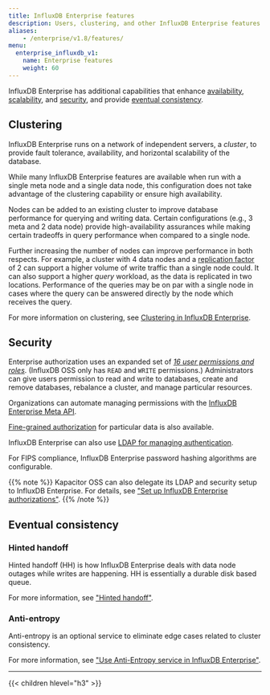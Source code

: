 ```yaml
---
title: InfluxDB Enterprise features
description: Users, clustering, and other InfluxDB Enterprise features.
aliases:
    - /enterprise/v1.8/features/
menu:
  enterprise_influxdb_v1:
    name: Enterprise features
    weight: 60
---
```


InfluxDB Enterprise has additional capabilities that enhance
[availability](#clustering),
[scalability](#clustering), and
[security](#security),
and provide [eventual consistency](#eventual-consistency).

## Clustering

InfluxDB Enterprise runs on a network of independent servers, a *cluster*,
to provide fault tolerance, availability, and horizontal scalability of the database.

While many InfluxDB Enterprise features are available
when run with a single meta node and a single data node, this configuration does not take advantage of the clustering capability
or ensure high availability.

Nodes can be added to an existing cluster to improve database performance for querying and writing data.
Certain configurations (e.g., 3 meta and 2 data node) provide high-availability assurances
while making certain tradeoffs in query performance when compared to a single node.

Further increasing the number of nodes can improve performance in both respects.
For example, a cluster with 4 data nodes and a [replication factor](https://docs.influxdata.com/enterprise_influxdb/v1/concepts/glossary/#replication-factor)
of 2 can support a higher volume of write traffic than a single node could.
It can also support a higher *query* workload, as the data is replicated
in two locations. Performance of the queries may be on par with a single
node in cases where the query can be answered directly by the node which
receives the query.

For more information on clustering, see [Clustering in InfluxDB Enterprise](/enterprise_influxdb/v1/concepts/clustering/).

## Security

Enterprise authorization uses an expanded set of [*16 user permissions and roles*](/enterprise_influxdb/v1/features/users/).
(InfluxDB OSS only has `READ` and `WRITE` permissions.)
Administrators can give users permission to read and write to databases,
create and remove databases, rebalance a cluster, and manage particular resources.

Organizations can automate managing permissions with the [InfluxDB Enterprise Meta API](/enterprise_influxdb/v1/administration/manage/security/authentication_and_authorization-api/).

[Fine-grained authorization](/enterprise_influxdb/v1/guides/fine-grained-authorization/)
for particular data is also available.

InfluxDB Enterprise can also use [LDAP for managing authentication](/enterprise_influxdb/v1/administration/manage/security/ldap/).

For FIPS compliance, InfluxDB Enterprise password hashing algorithms are configurable.

{{% note %}}
Kapacitor OSS can also delegate its LDAP and security setup to InfluxDB Enterprise.
For details, see ["Set up InfluxDB Enterprise authorizations"](/kapacitor/v1/administration/auth/influxdb-enterprise-auth/).
{{% /note %}}

## Eventual consistency

### Hinted handoff

Hinted handoff (HH) is how InfluxDB Enterprise deals with data node outages while writes are happening.
HH is essentially a durable disk based queue.

For more information, see ["Hinted handoff"](/enterprise_influxdb/v1/concepts/clustering/#hinted-handoff).

### Anti-entropy

Anti-entropy is an optional service to eliminate edge cases related to cluster consistency.

For more information, see ["Use Anti-Entropy service in InfluxDB Enterprise"](/enterprise_influxdb/v1/administration/anti-entropy/).

---

{{< children hlevel="h3" >}}
